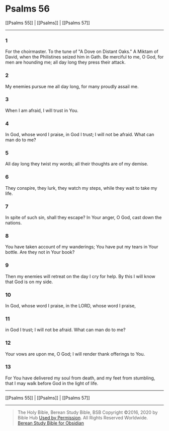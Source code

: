 # Psalms 56

[[Psalms 55]] | [[Psalms]] | [[Psalms 57]]

---

### 1
For the choirmaster. To the tune of "A Dove on Distant Oaks." A Miktam of David, when the Philistines seized him in Gath. Be merciful to me, O God, for men are hounding me; all day long they press their attack.

### 2
My enemies pursue me all day long, for many proudly assail me.

### 3
When I am afraid, I will trust in You.

### 4
In God, whose word I praise, in God I trust; I will not be afraid. What can man do to me?

### 5
All day long they twist my words; all their thoughts are of my demise.

### 6
They conspire, they lurk, they watch my steps, while they wait to take my life.

### 7
In spite of such sin, shall they escape? In Your anger, O God, cast down the nations.

### 8
You have taken account of my wanderings; You have put my tears in Your bottle. Are they not in Your book?

### 9
Then my enemies will retreat on the day I cry for help. By this I will know that God is on my side.

### 10
In God, whose word I praise, in the LORD, whose word I praise,

### 11
in God I trust; I will not be afraid. What can man do to me?

### 12
Your vows are upon me, O God; I will render thank offerings to You.

### 13
For You have delivered my soul from death, and my feet from stumbling, that I may walk before God in the light of life.

---

[[Psalms 55]] | [[Psalms]] | [[Psalms 57]]

---

> The Holy Bible, Berean Study Bible, BSB
> Copyright &copy;2016, 2020 by Bible Hub
> [Used by Permission](https://berean.bible/terms.htm). All Rights Reserved Worldwide.
> [Berean Study Bible for Obsidian](https://github.com/gapmiss/berean-study-bible-for-obsidian)

